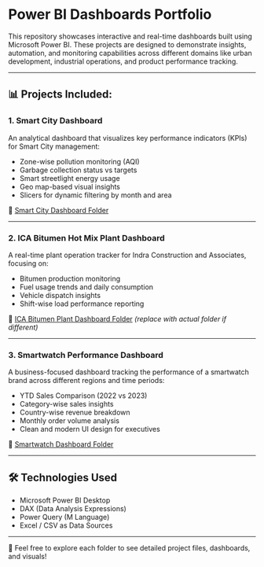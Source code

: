 # Power BI Dashboards Portfolio

This repository showcases interactive and real-time dashboards built using Microsoft Power BI. These projects are designed to demonstrate insights, automation, and monitoring capabilities across different domains like urban development, industrial operations, and product performance tracking.

---

## 📊 Projects Included:

### 1. Smart City Dashboard
An analytical dashboard that visualizes key performance indicators (KPIs) for Smart City management:
- Zone-wise pollution monitoring (AQI)
- Garbage collection status vs targets
- Smart streetlight energy usage
- Geo map-based visual insights
- Slicers for dynamic filtering by month and area

📁 [Smart City Dashboard Folder](./Smart-City-Dashboard)

---

### 2. ICA Bitumen Hot Mix Plant Dashboard
A real-time plant operation tracker for Indra Construction and Associates, focusing on:
- Bitumen production monitoring
- Fuel usage trends and daily consumption
- Vehicle dispatch insights
- Shift-wise load performance reporting

📁 [ICA Bitumen Plant Dashboard Folder](./ICA-Hot-Mix-Plant-Dashboard) *(replace with actual folder if different)*

---

### 3. Smartwatch Performance Dashboard
A business-focused dashboard tracking the performance of a smartwatch brand across different regions and time periods:
- YTD Sales Comparison (2022 vs 2023)
- Category-wise sales insights
- Country-wise revenue breakdown
- Monthly order volume analysis
- Clean and modern UI design for executives

📁 [Smartwatch Dashboard Folder](./Smartwatch-Performance-Dashboard)

---

## 🛠 Technologies Used
- Microsoft Power BI Desktop  
- DAX (Data Analysis Expressions)  
- Power Query (M Language)  
- Excel / CSV as Data Sources  

---

🔗 Feel free to explore each folder to see detailed project files, dashboards, and visuals!

